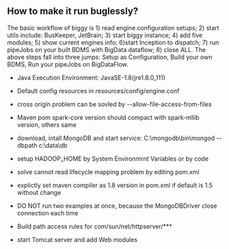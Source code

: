 ## How to make it run buglessly?

The basic workflow of biggy is 1) read engine configuration setups; 2) start utils include: BusKeeper, JetBrain; 3) start biggy instance; 4) add five modules; 5) show current engines info; 6)start Inception to dispatch; 7) run pipeJobs on your built BDMS with BigData dataflow; 8) close ALL. The above steps fall into three jumps: Setup as Configuration, Build your own BDMS, Run your pipeJobs on BigDataFlow.

* Java Execution Environment: JavaSE-1.8(jre1.8.0_111)

* Default config resources in resources/config/engine.conf

* cross origin problem can be sovled by --allow-file-access-from-files

* Maven pom spark-core version should compact with spark-mllib version, others same

* download, intall MongoDB and start service: C:\mongodb\bin\mongod --dbpath c:\data\db

* setup HADOOP_HOME by System Environmrnt Variables or by code

* solve cannot read lifecycle mapping problem by editing pom.xml

* explictly set maven compiler as 1.8 version in pom.xml if default is 1.5 without change

* DO NOT run two examples at once, because the MongoDBDriver close connection each time

* Build path access rules for com/sun/net/httpserver/***

* start Tomcat server and add Web modules